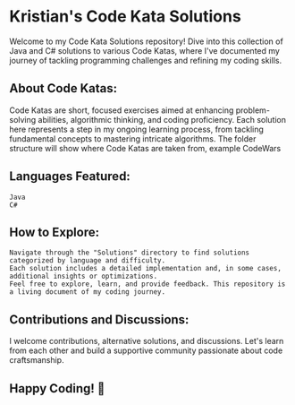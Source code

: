 # Kristian's Code Kata Solutions

Welcome to my Code Kata Solutions repository! Dive into this collection of Java and C# solutions to various Code Katas, where I've documented my journey of tackling programming challenges and refining my coding skills.

## About Code Katas:
Code Katas are short, focused exercises aimed at enhancing problem-solving abilities, algorithmic thinking, and coding proficiency. Each solution here represents a step in my ongoing learning process, from tackling fundamental concepts to mastering intricate algorithms. The folder structure will show where Code Katas are taken from, example CodeWars 

## Languages Featured:

    Java
    C#

## How to Explore:

    Navigate through the "Solutions" directory to find solutions categorized by language and difficulty.
    Each solution includes a detailed implementation and, in some cases, additional insights or optimizations.
    Feel free to explore, learn, and provide feedback. This repository is a living document of my coding journey.

## Contributions and Discussions:
I welcome contributions, alternative solutions, and discussions. Let's learn from each other and build a supportive community passionate about code craftsmanship.

## Happy Coding! 🌟
